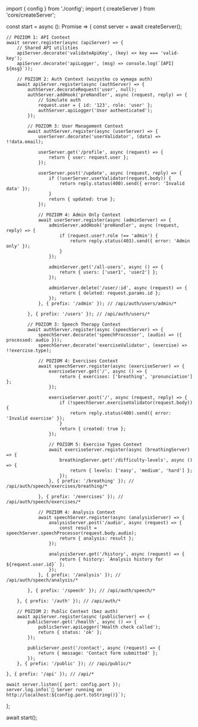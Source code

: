 import { config } from './config';
import { createServer } from 'core/createServer';

const start = async (): Promise<void> => {
const server = await createServer();

    // POZIOM 1: API Context
    await server.register(async (apiServer) => {
        // Shared API utilities
        apiServer.decorate('validateApiKey', (key) => key === 'valid-key');
        apiServer.decorate('apiLogger', (msg) => console.log(`[API] ${msg}`));

        // POZIOM 2: Auth Context (wszystko co wymaga auth)
        await apiServer.register(async (authServer) => {
            authServer.decorateRequest('user', null);
            authServer.addHook('preHandler', async (request, reply) => {
                // Simulate auth
                request.user = { id: '123', role: 'user' };
                authServer.apiLogger('User authenticated');
            });

            // POZIOM 3: User Management Context
            await authServer.register(async (userServer) => {
                userServer.decorate('userValidator', (data) => !!data.email);

                userServer.get('/profile', async (request) => {
                    return { user: request.user };
                });

                userServer.post('/update', async (request, reply) => {
                    if (!userServer.userValidator(request.body)) {
                        return reply.status(400).send({ error: 'Invalid data' });
                    }
                    return { updated: true };
                });

                // POZIOM 4: Admin Only Context
                await userServer.register(async (adminServer) => {
                    adminServer.addHook('preHandler', async (request, reply) => {
                        if (request.user?.role !== 'admin') {
                            return reply.status(403).send({ error: 'Admin only' });
                        }
                    });

                    adminServer.get('/all-users', async () => {
                        return { users: ['user1', 'user2'] };
                    });

                    adminServer.delete('/user/:id', async (request) => {
                        return { deleted: request.params.id };
                    });
                }, { prefix: '/admin' }); // /api/auth/users/admin/*

            }, { prefix: '/users' }); // /api/auth/users/*

            // POZIOM 3: Speech Therapy Context
            await authServer.register(async (speechServer) => {
                speechServer.decorate('speechProcessor', (audio) => ({ processed: audio }));
                speechServer.decorate('exerciseValidator', (exercise) => !!exercise.type);

                // POZIOM 4: Exercises Context
                await speechServer.register(async (exerciseServer) => {
                    exerciseServer.get('/', async () => {
                        return { exercises: ['breathing', 'pronunciation'] };
                    });

                    exerciseServer.post('/', async (request, reply) => {
                        if (!speechServer.exerciseValidator(request.body)) {
                            return reply.status(400).send({ error: 'Invalid exercise' });
                        }
                        return { created: true };
                    });

                    // POZIOM 5: Exercise Types Context
                    await exerciseServer.register(async (breathingServer) => {
                        breathingServer.get('/difficulty-levels', async () => {
                            return { levels: ['easy', 'medium', 'hard'] };
                        });
                    }, { prefix: '/breathing' }); // /api/auth/speech/exercises/breathing/*

                }, { prefix: '/exercises' }); // /api/auth/speech/exercises/*

                // POZIOM 4: Analysis Context
                await speechServer.register(async (analysisServer) => {
                    analysisServer.post('/audio', async (request) => {
                        const result = speechServer.speechProcessor(request.body.audio);
                        return { analysis: result };
                    });

                    analysisServer.get('/history', async (request) => {
                        return { history: `Analysis history for ${request.user.id}` };
                    });
                }, { prefix: '/analysis' }); // /api/auth/speech/analysis/*

            }, { prefix: '/speech' }); // /api/auth/speech/*

        }, { prefix: '/auth' }); // /api/auth/*

        // POZIOM 2: Public Context (bez auth)
        await apiServer.register(async (publicServer) => {
            publicServer.get('/health', async () => {
                publicServer.apiLogger('Health check called');
                return { status: 'ok' };
            });

            publicServer.post('/contact', async (request) => {
                return { message: 'Contact form submitted' };
            });
        }, { prefix: '/public' }); // /api/public/*

    }, { prefix: '/api' }); // /api/*

    await server.listen({ port: config.port });
    server.log.info(`🚀 Server running on http://localhost:${config.port.toString()}`);

};

await start();

